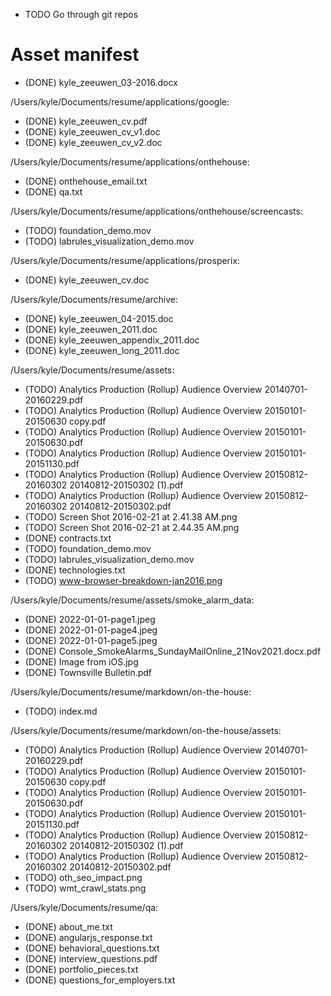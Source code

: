 * TODO Go through git repos

# Asset manifest

* (DONE) kyle_zeeuwen_03-2016.docx

/Users/kyle/Documents/resume/applications/google:
* (DONE) kyle_zeeuwen_cv.pdf
* (DONE) kyle_zeeuwen_cv_v1.doc
* (DONE) kyle_zeeuwen_cv_v2.doc

/Users/kyle/Documents/resume/applications/onthehouse:
* (DONE) onthehouse_email.txt
* (DONE) qa.txt


/Users/kyle/Documents/resume/applications/onthehouse/screencasts:
* (TODO) foundation_demo.mov
* (TODO) labrules_visualization_demo.mov

/Users/kyle/Documents/resume/applications/prosperix:
* (DONE) kyle_zeeuwen_cv.doc

/Users/kyle/Documents/resume/archive:
* (DONE) kyle_zeeuwen_04-2015.doc
* (DONE) kyle_zeeuwen_2011.doc
* (DONE) kyle_zeeuwen_appendix_2011.doc
* (DONE) kyle_zeeuwen_long_2011.doc

/Users/kyle/Documents/resume/assets:
* (TODO) Analytics Production (Rollup) Audience Overview 20140701-20160229.pdf
* (TODO) Analytics Production (Rollup) Audience Overview 20150101-20150630 copy.pdf
* (TODO) Analytics Production (Rollup) Audience Overview 20150101-20150630.pdf
* (TODO) Analytics Production (Rollup) Audience Overview 20150101-20151130.pdf
* (TODO) Analytics Production (Rollup) Audience Overview 20150812-20160302 20140812-20150302 (1).pdf
* (TODO) Analytics Production (Rollup) Audience Overview 20150812-20160302 20140812-20150302.pdf
* (TODO) Screen Shot 2016-02-21 at 2.41.38 AM.png
* (TODO) Screen Shot 2016-02-21 at 2.44.35 AM.png
* (DONE) contracts.txt
* (TODO) foundation_demo.mov
* (TODO) labrules_visualization_demo.mov
* (DONE) technologies.txt
* (TODO) www-browser-breakdown-jan2016.png

/Users/kyle/Documents/resume/assets/smoke_alarm_data:
* (DONE) 2022-01-01-page1.jpeg
* (DONE) 2022-01-01-page4.jpeg
* (DONE) 2022-01-01-page5.jpeg
* (DONE) Console_SmokeAlarms_SundayMailOnline_21Nov2021.docx.pdf
* (DONE) Image from iOS.jpg
* (DONE) Townsville Bulletin.pdf

/Users/kyle/Documents/resume/markdown/on-the-house:
* (TODO) index.md

/Users/kyle/Documents/resume/markdown/on-the-house/assets:
* (TODO) Analytics Production (Rollup) Audience Overview 20140701-20160229.pdf
* (TODO) Analytics Production (Rollup) Audience Overview 20150101-20150630 copy.pdf
* (TODO) Analytics Production (Rollup) Audience Overview 20150101-20150630.pdf
* (TODO) Analytics Production (Rollup) Audience Overview 20150101-20151130.pdf
* (TODO) Analytics Production (Rollup) Audience Overview 20150812-20160302 20140812-20150302 (1).pdf
* (TODO) Analytics Production (Rollup) Audience Overview 20150812-20160302 20140812-20150302.pdf
* (TODO) oth_seo_impact.png
* (TODO) wmt_crawl_stats.png

/Users/kyle/Documents/resume/qa:
* (DONE) about_me.txt
* (DONE) angularjs_response.txt
* (DONE) behavioral_questions.txt
* (DONE) interview_questions.pdf
* (DONE) portfolio_pieces.txt
* (DONE) questions_for_employers.txt

